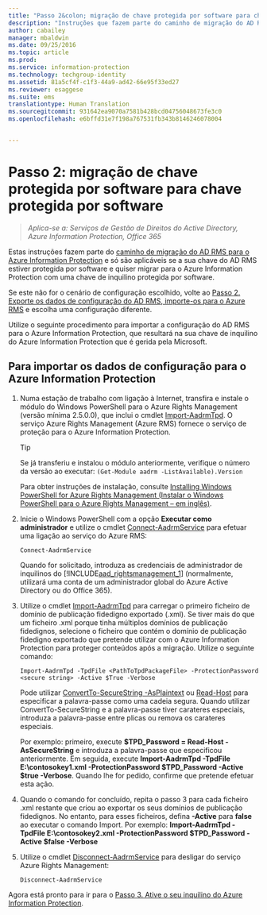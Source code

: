 ```yaml
---
title: "Passo 2&colon; migração de chave protegida por software para chave protegida por software | Azure Information Protection"
description: "Instruções que fazem parte do caminho de migração do AD RMS para o Azure Information Protection e só são aplicáveis se a sua chave do AD RMS estiver protegida por software e quiser migrar para o Azure Information Protection com uma chave de inquilino protegida por software."
author: cabailey
manager: mbaldwin
ms.date: 09/25/2016
ms.topic: article
ms.prod: 
ms.service: information-protection
ms.technology: techgroup-identity
ms.assetid: 81a5cf4f-c1f3-44a9-ad42-66e95f33ed27
ms.reviewer: esaggese
ms.suite: ems
translationtype: Human Translation
ms.sourcegitcommit: 931642ea9070a7581b428bcd04756048673fe3c0
ms.openlocfilehash: e6bffd31e7f198a767531fb343b8146246078004


---
```



# Passo 2: migração de chave protegida por software para chave protegida por software

>*Aplica-se a: Serviços de Gestão de Direitos do Active Directory, Azure Information Protection, Office 365*


Estas instruções fazem parte do [caminho de migração do AD RMS para o Azure Information Protection](migrate-from-ad-rms-to-azure-rms.md) e só são aplicáveis se a sua chave do AD RMS estiver protegida por software e quiser migrar para o Azure Information Protection com uma chave de inquilino protegida por software. 

Se este não for o cenário de configuração escolhido, volte ao [Passo 2. Exporte os dados de configuração do AD RMS, importe-os para o Azure RMS](migrate-from-ad-rms-phase1.md#step-2-export-configuration-data-from-ad-rms-and-import-it-to-azure-rms) e escolha uma configuração diferente.

Utilize o seguinte procedimento para importar a configuração do AD RMS para o Azure Information Protection, que resultará na sua chave de inquilino do Azure Information Protection que é gerida pela Microsoft.

## Para importar os dados de configuração para o Azure Information Protection

1.  Numa estação de trabalho com ligação à Internet, transfira e instale o módulo do Windows PowerShell para o Azure Rights Management (versão mínima 2.5.0.0), que inclui o cmdlet [Import-AadrmTpd](http://msdn.microsoft.com/library/azure/dn857523.aspx). O serviço Azure Rights Management (Azure RMS) fornece o serviço de proteção para o Azure Information Protection.

    > [!TIP]
    > Se já transferiu e instalou o módulo anteriormente, verifique o número da versão ao executar: `(Get-Module aadrm -ListAvailable).Version`

    Para obter instruções de instalação, consulte [Installing Windows PowerShell for Azure Rights Management (Instalar o Windows PowerShell para o Azure Rights Management – em inglês)](../deploy-use/install-powershell.md).

2.  Inicie o Windows PowerShell com a opção **Executar como administrador** e utilize o cmdlet [Connect-AadrmService](http://msdn.microsoft.com/library/azure/dn629415.aspx) para efetuar uma ligação ao serviço do Azure RMS:

    ```
    Connect-AadrmService
    ```
    Quando for solicitado, introduza as credenciais de administrador de inquilinos do [!INCLUDE[aad_rightsmanagement_1](../includes/aad_rightsmanagement_1_md.md)] (normalmente, utilizará uma conta de um administrador global do Azure Active Directory ou do Office 365).

3.  Utilize o cmdlet [Import-AadrmTpd](http://msdn.microsoft.com/library/azure/dn857523.aspx) para carregar o primeiro ficheiro de domínio de publicação fidedigno exportado (.xml). Se tiver mais do que um ficheiro .xml porque tinha múltiplos domínios de publicação fidedignos, selecione o ficheiro que contém o domínio de publicação fidedigno exportado que pretende utilizar com o Azure Information Protection para proteger conteúdos após a migração. Utilize o seguinte comando:

    ```
    Import-AadrmTpd -TpdFile <PathToTpdPackageFile> -ProtectionPassword <secure string> -Active $True -Verbose
    ```
    Pode utilizar [ConvertTo-SecureString -AsPlaintext](https://technet.microsoft.com/library/hh849818.aspx) ou [Read-Host](https://technet.microsoft.com/library/hh849945.aspx) para especificar a palavra-passe como uma cadeia segura. Quando utilizar ConvertTo-SecureString e a palavra-passe tiver carateres especiais, introduza a palavra-passe entre plicas ou remova os carateres especiais.
    
    Por exemplo: primeiro, execute **$TPD_Password = Read-Host -AsSecureString** e introduza a palavra-passe que especificou anteriormente. Em seguida, execute **Import-AadrmTpd -TpdFile E:\contosokey1.xml -ProtectionPassword $TPD_Password -Active $true -Verbose**. Quando lhe for pedido, confirme que pretende efetuar esta ação.
    
4.  Quando o comando for concluído, repita o passo 3 para cada ficheiro .xml restante que criou ao exportar os seus domínios de publicação fidedignos. No entanto, para esses ficheiros, defina **-Active** para **false** ao executar o comando Import. Por exemplo: **Import-AadrmTpd -TpdFile E:\contosokey2.xml -ProtectionPassword $TPD_Password -Active $false -Verbose**

5.  Utilize o cmdlet [Disconnect-AadrmService](http://msdn.microsoft.com/library/azure/dn629416.aspx) para desligar do serviço Azure Rights Management:

    ```
    Disconnect-AadrmService
    ```


Agora está pronto para ir para o [Passo 3. Ative o seu inquilino do Azure Information Protection](migrate-from-ad-rms-phase1.md#step-3-activate-your-rms-tenant).





<!--HONumber=Sep16_HO4-->


